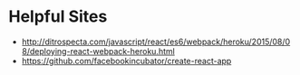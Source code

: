 # Helpful Sites

- http://ditrospecta.com/javascript/react/es6/webpack/heroku/2015/08/08/deploying-react-webpack-heroku.html
- https://github.com/facebookincubator/create-react-app